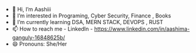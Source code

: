 - 👋 Hi, I’m Aashiii
- 👀 I’m interested in Programing, Cyber Security, Finance , Books
- 🌱 I’m currently learning DSA, MERN STACK, DEVOPS , RUST
- 📫 How to reach me -  LinkedIn  - https://www.linkedin.com/in/aashima-ganguly-16848625b/
- 😄 Pronouns: She/Her


<!---
aashisomething/aashisomething is a ✨ special ✨ repository because its `README.md` (this file) appears on your GitHub profile.
You can click the Preview link to take a look at your changes.
--->
